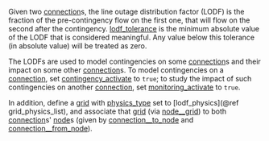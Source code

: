 Given two [connection](@ref)s, the line outage distribution factor (LODF) is
the fraction of the pre-contingency flow on the first one, that will flow on the second after the contingency.
[lodf\_tolerance](@ref) is the minimum absolute value of the LODF that is considered meaningful.
Any value below this tolerance (in absolute value) will be treated as zero.

The LODFs are used to model contingencies on some [connection](@ref)s and their impact on some other [connection](@ref)s.
To model contingencies on a [connection](@ref), set [contingency\_activate](@ref) to `true`;
to study the impact of such contingencies on another [connection](@ref), set [monitoring\_activate](@ref) to `true`.

In addition, define a [grid](@ref) with [physics\_type](@ref) set to [lodf\_physics](@ref grid_physics_list),
and associate that [grid](@ref) (via [node\_\_grid](@ref)) to both [connection](@ref)s' [node](@ref)s
(given by [connection\_\_to\_node](@ref) and [connection\_\_from\_node](@ref)).
